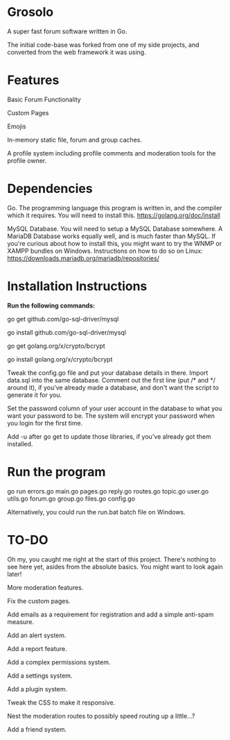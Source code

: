 # Grosolo

A super fast forum software written in Go.

The initial code-base was forked from one of my side projects, and converted from the web framework it was using.


# Features
Basic Forum Functionality

Custom Pages

Emojis

In-memory static file, forum and group caches.

A profile system including profile comments and moderation tools for the profile owner.


# Dependencies

Go. The programming language this program is written in, and the compiler which it requires. You will need to install this. https://golang.org/doc/install

MySQL Database. You will need to setup a MySQL Database somewhere. A MariaDB Database works equally well, and is much faster than MySQL.
If you're curious about how to install this, you might want to try the WNMP or XAMPP bundles on Windows.
Instructions on how to do so on Linux: https://downloads.mariadb.org/mariadb/repositories/


# Installation Instructions

**Run the following commands:**

go get github.com/go-sql-driver/mysql

go install github.com/go-sql-driver/mysql

go get golang.org/x/crypto/bcrypt

go install golang.org/x/crypto/bcrypt

Tweak the config.go file and put your database details in there. Import data.sql into the same database. Comment out the first line (put /* and */ around it), if you've already made a database, and don't want the script to generate it for you.

Set the password column of your user account in the database to what you want your password to be. The system will encrypt your password when you login for the first time.

Add -u after go get to update those libraries, if you've already got them installed.

# Run the program

go run errors.go main.go pages.go reply.go routes.go topic.go user.go utils.go forum.go group.go files.go config.go

Alternatively, you could run the run.bat batch file on Windows.


# TO-DO

Oh my, you caught me right at the start of this project. There's nothing to see here yet, asides from the absolute basics. You might want to look again later!


More moderation features.

Fix the custom pages.

Add emails as a requirement for registration and add a simple anti-spam measure.

Add an alert system.

Add a report feature.

Add a complex permissions system.

Add a settings system.

Add a plugin system.

Tweak the CSS to make it responsive.

Nest the moderation routes to possibly speed routing up a little...?

Add a friend system.
